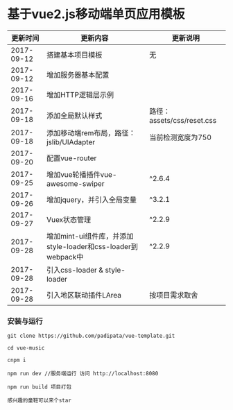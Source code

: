 # 基于vue2.js移动端单页应用模板

更新时间| 更新内容|更新说明
---|---|---
2017-09-12 | 搭建基本项目模板|无
2017-09-12 | 增加服务器基本配置
2017-09-16 | 增加HTTP逻辑层示例
2017-09-18 | 添加全局默认样式 | 路径：assets/css/reset.css
2017-09-18 | 添加移动端rem布局，路径：jslib/UIAdapter | 当前检测宽度为750
2017-09-20 | 配置vue-router
2017-09-25 | 增加vue轮播插件vue-awesome-swiper | ^2.6.4
2017-09-26 | 增加jquery，并引入全局变量 | ^3.2.1
2017-09-27 | Vuex状态管理 | ^2.2.9
2017-09-28 | 增加mint-ui组件库，并添加style-loader和css-loader到webpack中 | ^2.2.9
2017-09-28 | 引入css-loader & style-loader
2017-09-28 | 引入地区联动插件LArea | 按项目需求取舍


### 安装与运行

```
git clone https://github.com/padipata/vue-template.git

cd vue-music

cnpm i

npm run dev //服务端运行 访问 http://localhost:8080

npm run build 项目打包 

感兴趣的童鞋可以来个star
